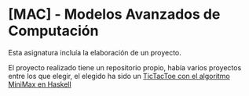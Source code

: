 # [MAC] - Modelos Avanzados de Computación

Esta asignatura incluía la elaboración de un proyecto.

El proyecto realizado tiene un repositorio propio, había varios proyectos entre los que elegir, el elegido ha sido un [TicTacToe con el algoritmo MiniMax en Haskell](https://github.com/GrunCrow/TicTacToe-MiniMax)
